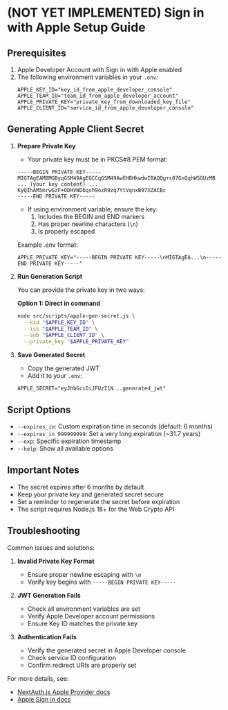 # (NOT YET IMPLEMENTED) Sign in with Apple Setup Guide

## Prerequisites

1. Apple Developer Account with Sign in with Apple enabled
2. The following environment variables in your `.env`:
    ```env
    APPLE_KEY_ID="key_id_from_apple_developer_console"
    APPLE_TEAM_ID="team_id_from_apple_developer_account"
    APPLE_PRIVATE_KEY="private_key_from_downloaded_key_file"
    APPLE_CLIENT_ID="service_id_from_apple_developer_console"
    ```

## Generating Apple Client Secret

1. **Prepare Private Key**

    - Your private key must be in PKCS#8 PEM format:

    ```
    -----BEGIN PRIVATE KEY-----
    MIGTAgEAMBMGByqGSM49AgEGCCqGSM49AwEHBHkwdwIBAQQg+s07GnQqhW5GUzMB
    ... (your key content) ...
    KyQIhAM5mrwGzF+ODHVWDbqsh9ozR9zq7YtVqnxB97XZACBc
    -----END PRIVATE KEY-----
    ```

    - If using environment variable, ensure the key:
        1. Includes the BEGIN and END markers
        2. Has proper newline characters (`\n`)
        3. Is properly escaped

    Example .env format:

    ```env
    APPLE_PRIVATE_KEY="-----BEGIN PRIVATE KEY-----\nMIGTAgEA...\n-----END PRIVATE KEY-----"
    ```

2. **Run Generation Script**

    You can provide the private key in two ways:

    **Option 1: Direct in command**

    ```bash
    node src/scripts/apple-gen-secret.js \
      --kid "$APPLE_KEY_ID" \
      --iss "$APPLE_TEAM_ID" \
      --sub "$APPLE_CLIENT_ID" \
      --private_key "$APPLE_PRIVATE_KEY"
    ```

3. **Save Generated Secret**
    - Copy the generated JWT
    - Add it to your `.env`:
    ```env
    APPLE_SECRET="eyJhbGciOiJFUzI1N...generated_jwt"
    ```

## Script Options

-   `--expires_in`: Custom expiration time in seconds (default: 6 months)
-   `--expires_in 999999999`: Set a very long expiration (~31.7 years)
-   `--exp`: Specific expiration timestamp
-   `--help`: Show all available options

## Important Notes

-   The secret expires after 6 months by default
-   Keep your private key and generated secret secure
-   Set a reminder to regenerate the secret before expiration
-   The script requires Node.js 18+ for the Web Crypto API

## Troubleshooting

Common issues and solutions:

1. **Invalid Private Key Format**

    - Ensure proper newline escaping with `\n`
    - Verify key begins with `-----BEGIN PRIVATE KEY-----`

2. **JWT Generation Fails**

    - Check all environment variables are set
    - Verify Apple Developer account permissions
    - Ensure Key ID matches the private key

3. **Authentication Fails**
    - Verify the generated secret in Apple Developer console
    - Check service ID configuration
    - Confirm redirect URIs are properly set

For more details, see:

-   [NextAuth.js Apple Provider docs](https://next-auth.js.org/providers/apple)
-   [Apple Sign in docs](https://developer.apple.com/documentation/sign_in_with_apple/generate_and_validate_tokens)
